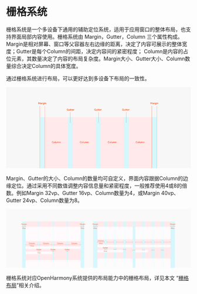 # 栅格系统


栅格系统是一个多设备下通用的辅助定位系统，适用于应用窗口的整体布局，也支持界面局部内容使用。栅格系统由 Margin，Gutter，Column 三个属性构成。Margin是相对屏幕、窗口等父容器左右边缘的距离，决定了内容可展示的整体宽度；Gutter是每个Column的间距，决定内容间的紧密程度； Column是内容的占位元素，其数量决定了内容的布局复杂度。Margin大小、Gutter大小、Column数量综合决定Column的具体宽度。


通过栅格系统进行布局，可以更好达到多设备下布局的一致性。


![zh-cn_image_0000001224173302](figures/zh-cn_image_0000001224173302.png)


Margin、Gutter的大小、Column的数量均可自定义，界面内容跟据Column的边缘定位。通过采用不同数值调整内容信息量和紧密程度，一般推荐使用4或8的倍数。例如Margin 32vp、Gutter 16vp、Column数量为4，或Margin 40vp、Gutter 24vp、Column数量为8。


![栅格系统例](figures/栅格系统例.png)


栅格系统对应OpenHarmony系统提供的布局能力中的栅格布局，详见本文 “[栅格布局](responsive-layout.md#栅格布局)”相关介绍。

